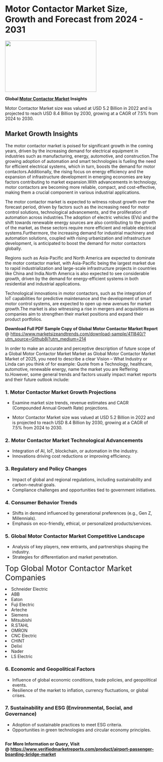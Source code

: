 <H1>Motor Contactor Market Size, Growth and Forecast from 2024 - 2031</H1><img class="aligncenter size-medium wp-image-584254" src="https://thirdeyenews.in/wp-content/uploads/2024/09/Global-Market-Research-300x168.jpeg" alt="" width="300" height="168" /><p><strong>Global&nbsp;<a href="https://www.marketsizeandtrends.com/download-sample/411840/?utm_source=Github8j?utm_medium=214">Motor Contactor Market</a> Insights</strong></p><p>Motor Contactor Market size was valued at USD 5.2 Billion in 2022 and is projected to reach USD 8.4 Billion by 2030, growing at a CAGR of 7.5% from 2024 to 2030.</p><p><h2>Market Growth Insights</h2> <p>The motor contactor market is poised for significant growth in the coming years, driven by the increasing demand for electrical equipment in industries such as manufacturing, energy, automotive, and construction.The growing adoption of automation and smart technologies is fueling the need for efficient electrical systems, which in turn, boosts the demand for motor contactors.Additionally, the rising focus on energy efficiency and the expansion of infrastructure development in emerging economies are key factors contributing to market expansion.With advancements in technology, motor contactors are becoming more reliable, compact, and cost-effective, making them a crucial component in various industrial applications.</p> <p>The motor contactor market is expected to witness robust growth over the forecast period, driven by factors such as the increasing need for motor control solutions, technological advancements, and the proliferation of automation across industries.The adoption of electric vehicles (EVs) and the shift towards renewable energy sources are also contributing to the growth of the market, as these sectors require more efficient and reliable electrical systems.Furthermore, the increasing demand for industrial machinery and automation solutions, coupled with rising urbanization and infrastructure development, is anticipated to boost the demand for motor contactors globally.</p> <p>Regions such as Asia-Pacific and North America are expected to dominate the motor contactor market, with Asia-Pacific being the largest market due to rapid industrialization and large-scale infrastructure projects in countries like China and India.North America is also expected to see considerable growth, driven by the demand for energy-efficient systems in both residential and industrial applications.</p> <p>Technological innovations in motor contactors, such as the integration of IoT capabilities for predictive maintenance and the development of smart motor control systems, are expected to open up new avenues for market growth.The market is also witnessing a rise in mergers and acquisitions as companies aim to strengthen their market positions and expand their product portfolios.</p> <p><span class=""><strong>Download Full PDF Sample Copy of Global Motor Contactor Market Report</strong> @ <a href="https://www.marketsizeandtrends.com/download-sample/411840/?utm_source=Github8j?utm_medium=214" target="_blank">https://www.marketsizeandtrends.com/download-sample/411840/?utm_source=Github8j?utm_medium=214</a></span></p><p>In order to make an accurate and perceptive description of future scope of a Global&nbsp;Motor Contactor Market Market as Global&nbsp;Motor Contactor Market Market of 2025, you need to describe a clear Vision &ndash; What Industry or Linda can you think of for example: Quote from a Technology, healthcare, automotive, renewable energy, name the market you are Reffering to.However, some general trends and factors usually impact market reports and their future outlook include:</p><h3>1.&nbsp;<strong>Motor Contactor Market Growth Projections</strong></h3><ul><li>Examine market size trends, revenue estimates and CAGR (Compounded Annual Growth Rate) projections.</li><li><p>Motor Contactor Market size was valued at USD 5.2 Billion in 2022 and is projected to reach USD 8.4 Billion by 2030, growing at a CAGR of 7.5% from 2024 to 2030.</p></li></ul><h3>2.&nbsp;<strong>Motor Contactor Market Technological Advancements</strong></h3><ul><li>Integration of AI, IoT, blockchain, or automation in the industry.</li><li>Innovations driving cost reductions or improving efficiency.</li></ul><h3>3.&nbsp;<strong>Regulatory and Policy Changes</strong></h3><ul><li>Impact of global and regional regulations, including sustainability and carbon-neutral goals.</li><li>Compliance challenges and opportunities tied to government initiatives.</li></ul><h3>4.&nbsp;<strong>Consumer Behavior Trends</strong></h3><ul><li>Shifts in demand influenced by generational preferences (e.g., Gen Z, Millennials).</li><li>Emphasis on eco-friendly, ethical, or personalized products/services.</li></ul><h3>5.&nbsp;<strong>Global Motor Contactor Market Competitive Landscape</strong></h3><ul><li>Analysis of key players, new entrants, and partnerships shaping the industry.</li><li>Strategies for differentiation and market penetration.</li></ul><p data-pm-slice="1 1 []"><span style="color: inherit; font-family: inherit; font-size: 25px;">Top Global Motor Contactor Market Companies</span></p><div class="" data-test-id=""><p><li>Schneider Electric</li><li> ABB</li><li> Eaton</li><li> Fuji Electric</li><li> Arteche</li><li> Siemens</li><li> Mitsubishi</li><li> R.STAHL</li><li> OMRON</li><li> CNC Electric</li><li> CHINT</li><li> Delixi</li><li> Nader</li><li> LS Electric</li></p></div><h3>6.&nbsp;<strong>Economic and Geopolitical Factors</strong></h3><ul><li>Influence of global economic conditions, trade policies, and geopolitical events.</li><li>Resilience of the market to inflation, currency fluctuations, or global crises.</li></ul><h3>7.&nbsp;<strong>Sustainability and ESG (Environmental, Social, and Governance)</strong></h3><ul><li>Adoption of sustainable practices to meet ESG criteria.</li><li>Opportunities in green technologies and circular economy principles.</li></ul><h2><strong style="font-size: 14px;">For More Information or Query, Visit @&nbsp;</strong><a style="background-color: #ffffff; font-size: 14px;" href="https://www.marketsizeandtrends.com/report/motor-contactor-market/" target="_blank">https://www.verifiedmarketreports.com/product/airport-passenger-boarding-bridge-market</a></h2>